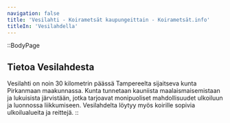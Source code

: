```yaml
---
navigation: false
title: 'Vesilahti - Koirametsät kaupungeittain - Koirametsät.info'
titleIn: 'Vesilahdella'
---
```


::BodyPage
## Tietoa Vesilahdesta
Vesilahti on noin 30 kilometrin päässä Tampereelta sijaitseva kunta Pirkanmaan maakunnassa. Kunta tunnetaan kauniista maalaismaisemistaan ja lukuisista järvistään, jotka tarjoavat monipuoliset mahdollisuudet ulkoiluun ja luonnossa liikkumiseen. Vesilahdelta löytyy myös koirille sopivia ulkoilualueita ja reittejä.
::